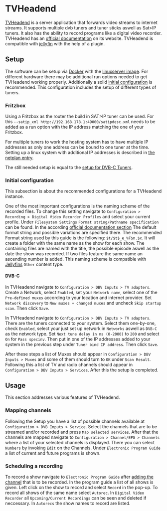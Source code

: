 # TVHeadend

[TVHeadend](https://tvheadend.org/) is a server application that forwards video
streams to internet streams.
It supports multiple dvb tuners and tuner sticks aswell as Sat>IP tuners.
It also has the ability to record programs like a digital video recorder.
TVHeadend has an
[official documentation](https://docs.tvheadend.org/webui/config_dvr/) on its
website.
TVHeadend is compatible with [jellyfin](./jellyfin.md#connect-tvheadend) with
the help of a plugin.

## Setup

The software can be setup via [Docker](/wiki/docker.md) with the
[linuxserver image](./docker/linuxserver_-_tvheadend.md).
For different hardware there may be additional run options needed to get
TVHeadend working properly.
Additionally a solid [initial configuration](#initial-configuration) is
recommended.
This configuration includes the setup of different types of tuners.

### Fritzbox

Using a Fritzbox as the router the build in SAT>IP tuner can be used.
For this `--satip_xml http://192.168.178.1:49000/satipdesc.xml` needs to be
added as a run option with the IP address matching the one of your Fritzbox.

For multiple tuners to work the hosting system has to have multiple IP addresses
as only one address can be bound to one tuner at the time.
Setting up a linux system with additional IP addresses is described in
[the netplan entry](./linux/netplan.md#add-more-ip-addresses-to-a-system).

The still needed setup is equal to the [setup for DVB-C Tuners](#dvb-c).

### Initial configuration

This subsection is about the recommended configurations for a TVHeadend
instance.

One of the most important configurations is the naming scheme of the recorded
files.
To change this setting navigate to
`Configuration > Recording > Digital Video Recorder Profiles` and select your
current profile.
Under `Filesystem Settings` `Format string/Pathname specification` can be found.
In the according
[official documentation section](https://docs.tvheadend.org/webui/config_dvr/)
The default format string and possible variations are specified there.
The recommended Format string used by this guide is the following:
`$t/$t$_e_%F$n.$x`.
It will create a folder with the same name as the show for each show.
The containing files are named with the title, the possible episode aswell as
the date the show was recorded.
If two files feature the same name an ascending number is added.
This naming scheme is compatible with [Jellyfins](./jellyfin.md) `Other`
content type.

#### DVB-C

In TVHeadend navigate to `Configuration > DBV Inputs > TV adapters`.
Create a Network, select `Enabled`, set your `Network name`, select one of the
`Pre-defined muxes` according to your location and internet provider.
Set `Network discovery` to `New muxes + changed muxes` and uncheck
`Skip startup scan`.
Then click `Save`.

In TVHeadend navigate to `Configuration > DBV Inputs > TV adapters`.
There are the tuners connected to your system.
Select them one-by-one, check `Enabled`, select your just set up network in
`Networks` aswell as `DVB-C` as the network type.
Set `Next tune delay in ms (0-2000)` to `200` and select `On` for
`Pass specinv`.
Then put in one of the IP addresses added to your system in the previous step
under `Tuner bind IP address`.
Then click `Save`.

After these steps a list of Muxes should appear in
`Configuration > DBV Inputs > Muxes` and some of them should turn to `OK` under
`Scan Result`.
Following this a list of TV and radio channels should appear in
`Configuration > DBV Inputs > Services`.
After this the setup is completed.

## Usage

This section addresses various features of TVHeadend.

### Mapping channels

Following the Setup you have a list of possible channels available at
`Configuration > DVB Inputs > Service`.
Select the channels that are to be streamed and/or recorded and press
`Map selected services`.
After that the channels are mapped navigate to
`Configuration > Channel/EPG > Channels` where a list of your selected channels
is displayed.
There you can select `Numbers` by invoking `Edit` on the Channels.
Under `Electronic Program Guide` a list of current and future programs is
shown.

### Scheduling a recording

To record a show navigate to `Electronic Program Guide` after
[adding the channel](#adding-channels) that is to be recorded.
In the program guide a list of all shows is given.
Left click on the show to record and select `Record` in the pop-up.
To record all shows of the same name select `Autorec`.
In `Digital Video Recorder` all `Upcoming/Current Recordings` can be seen and
deleted if neccessary.
In `Autorecs` the show names to record are listed.
